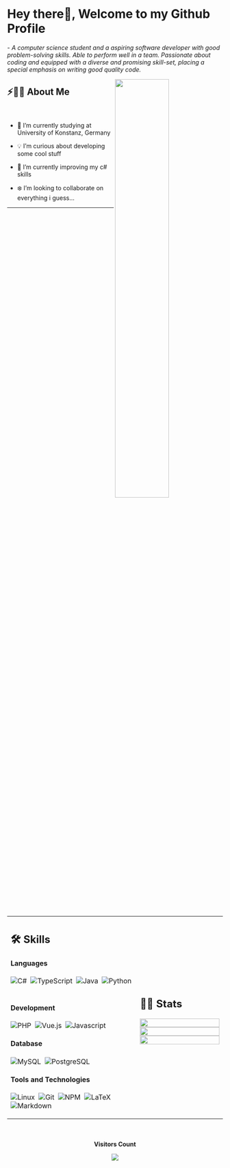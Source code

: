 # Hey there👋, Welcome to my Github Profile

 <p>- <i>A computer science student and a aspiring software developer with good problem-solving skills. Able to perform well in a team. Passionate about coding and equipped with a diverse and promising skill-set, placing a special emphasis on writing good quality code.</i></p>


<img src="https://user-images.githubusercontent.com/89788120/167628634-549d2bdd-609e-4275-85af-1e1974da64ca.gif" width="50%" align="right" />

## ⚡🙋‍♂️ About Me

</br>

- 🔧 I’m currently studying at University of Konstanz, Germany

- 💡 I’m curious about developing some cool stuff
- 📖 I’m currently improving my c# skills
- ❄️ I’m looking to collaborate on everything i guess...

<hr>

</br>


<table width="100%" >

 <tr>
    <td width="60%">
     
## 🛠️ Skills

#### Languages

![C#](https://img.shields.io/badge/c%23-%23239120.svg?style=flat&logo=c-sharp&logoColor=white)&nbsp;
![TypeScript](https://img.shields.io/badge/typescript-%23007ACC.svg?style=flat&logo=typescript&logoColor=white)&nbsp;
![Java](https://img.shields.io/badge/Java-%23150458.svg?style=flat&logo=java&logoColor=orange)&nbsp;
![Python](https://img.shields.io/badge/-Python-05122A?style=flat&logo=python)&nbsp;


#### Development
      
![PHP](https://img.shields.io/badge/PHP-777BB4?style=flat&logo=php&logoColor=white)&nbsp;
![Vue.js](https://img.shields.io/badge/vuejs-%2335495e.svg?style=flat&logo=vuedotjs&logoColor=%234FC08D)&nbsp;
![Javascript](https://img.shields.io/badge/JavaScript-F7DF1E?style=flat&logo=javascript&logoColor=black)&nbsp;


#### Database

![MySQL](https://img.shields.io/badge/MySQL-00000F?style=flat&logo=mysql&logoColor=white)&nbsp;
![PostgreSQL](https://img.shields.io/badge/PostgreSQL-316192?style=flat&logo=postgresql&logoColor=green)

      
#### Tools and Technologies

![Linux](https://img.shields.io/badge/Linux-05122A?style=flat&logo=linux&logoColor=white)&nbsp;
![Git](https://img.shields.io/badge/-Git-05122A?style=flat&logo=git)&nbsp;
![NPM](https://img.shields.io/badge/npm-CB3837?style=flat&logo=npm&logoColor=white)&nbsp;
![LaTeX](https://img.shields.io/badge/latex-%23008080.svg?style=flat&logo=latex&logoColor=white)&nbsp;
![Markdown](https://img.shields.io/badge/markdown-%23000000.svg?style=flat&logo=markdown&logoColor=white)&nbsp;
     
</td>
    <td>
  
## 📄📜 Stats


<p align="center">
  <img width="100%" src="https://github-readme-stats.vercel.app/api?username=TheGodlyLuzer&theme=algolia&show_icons=true&bg_color=transparent&title_color=navy&text_color=black" />
 </br>
  <img width="100%" src="https://github-readme-streak-stats.herokuapp.com/?user=TheGodlyLuzer"/>
 </br>
  <img width="100%" src="https://github-readme-stats.vercel.app/api/top-langs/?username=TheGodlyLuzer&exclude_repo=Portfolio,HomePal&langs_count=7&layout=compact&bg_color=transparent" />
</p>
     
  </td>
 </tr>
</table>

</br>
</br>

<div align="center">
 <b style = {font-weight: 600}>Visitors Count</b>

<p align="center"><img align="center" src="https://profile-counter.glitch.me/{thegodlyluzer}/count.svg" /></p> 
<br>
</div>
